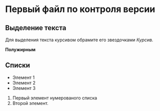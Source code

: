 # Первый файл по контроля версии  

## Выделение текста 

Для выделения текста курсивом обрамите его звездочками *Курсив.*

**Полужирным**

## Списки

* Элемент 1
* Элемент 2
* Элемент 3



1. Первый элемент нумерованого списка
2. Второй элемент.

